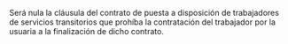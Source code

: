 Será nula la cláusula del contrato de puesta a disposición de trabajadores de servicios transitorios que prohíba la contratación del trabajador por la usuaria a la finalización de dicho contrato.